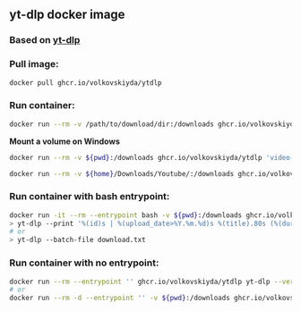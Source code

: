 ## yt-dlp docker image

### Based on [yt-dlp](https://github.com/yt-dlp/yt-dlp)

### **Pull image:**
```bash
docker pull ghcr.io/volkovskiyda/ytdlp
```

### **Run container:**
```bash
docker run --rm -v /path/to/download/dir:/downloads ghcr.io/volkovskiyda/ytdlp 'video-id'
```

**Mount a volume on Windows**
```bash
docker run --rm -v ${pwd}:/downloads ghcr.io/volkovskiyda/ytdlp 'video-id'
```
```bash
docker run --rm -v ${home}/Downloads/Youtube/:/downloads ghcr.io/volkovskiyda/ytdlp 'video-id'
```

### **Run container with bash entrypoint:**
```bash
docker run -it --rm --entrypoint bash -v ${pwd}:/downloads ghcr.io/volkovskiyda/ytdlp
> yt-dlp --print '%(id)s | %(upload_date>%Y.%m.%d)s %(title).80s (%(duration>%H:%M:%S)s)' 'video-id'
# or
> yt-dlp --batch-file download.txt
```

### **Run container with no entrypoint:**
```bash
docker run --rm --entrypoint '' ghcr.io/volkovskiyda/ytdlp yt-dlp --version
# or
docker run --rm -d --entrypoint '' -v ${pwd}:/downloads ghcr.io/volkovskiyda/ytdlp yt-dlp --batch-file download.txt
```
